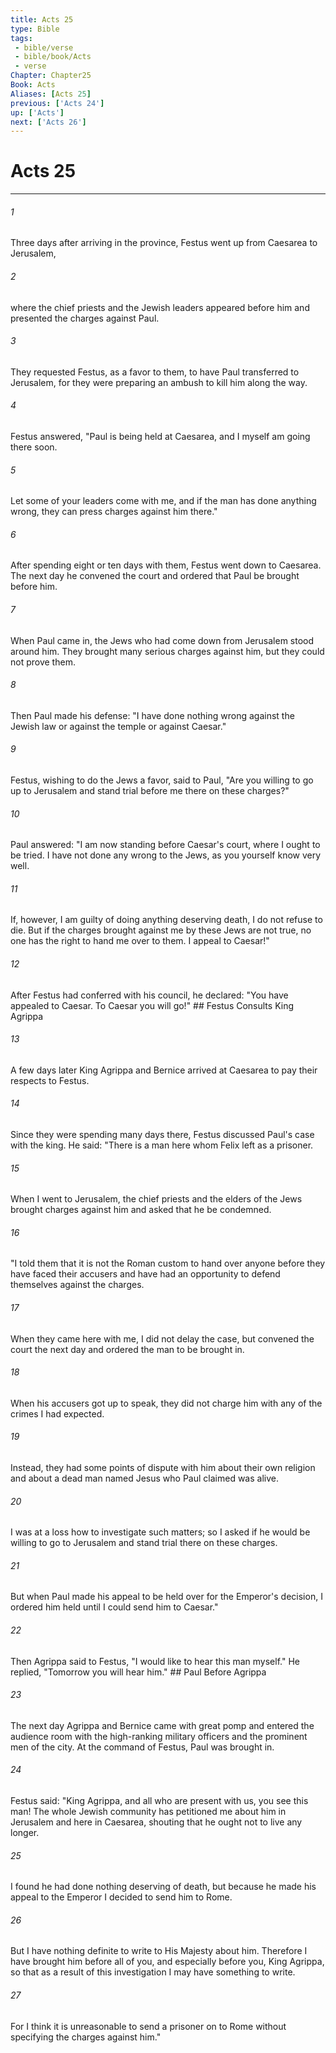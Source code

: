 ```yaml
---
title: Acts 25
type: Bible
tags:
 - bible/verse
 - bible/book/Acts
 - verse
Chapter: Chapter25
Book: Acts
Aliases: [Acts 25]
previous: ['Acts 24']
up: ['Acts']
next: ['Acts 26']
---
```

# Acts 25

***


###### 1 
Three days after arriving in the province, Festus went up from Caesarea to Jerusalem, 

###### 2 
where the chief priests and the Jewish leaders appeared before him and presented the charges against Paul. 

###### 3 
They requested Festus, as a favor to them, to have Paul transferred to Jerusalem, for they were preparing an ambush to kill him along the way. 

###### 4 
Festus answered, "Paul is being held at Caesarea, and I myself am going there soon. 

###### 5 
Let some of your leaders come with me, and if the man has done anything wrong, they can press charges against him there." 

###### 6 
After spending eight or ten days with them, Festus went down to Caesarea. The next day he convened the court and ordered that Paul be brought before him. 

###### 7 
When Paul came in, the Jews who had come down from Jerusalem stood around him. They brought many serious charges against him, but they could not prove them. 

###### 8 
Then Paul made his defense: "I have done nothing wrong against the Jewish law or against the temple or against Caesar." 

###### 9 
Festus, wishing to do the Jews a favor, said to Paul, "Are you willing to go up to Jerusalem and stand trial before me there on these charges?" 

###### 10 
Paul answered: "I am now standing before Caesar's court, where I ought to be tried. I have not done any wrong to the Jews, as you yourself know very well. 

###### 11 
If, however, I am guilty of doing anything deserving death, I do not refuse to die. But if the charges brought against me by these Jews are not true, no one has the right to hand me over to them. I appeal to Caesar!" 

###### 12 
After Festus had conferred with his council, he declared: "You have appealed to Caesar. To Caesar you will go!" ## Festus Consults King Agrippa 

###### 13 
A few days later King Agrippa and Bernice arrived at Caesarea to pay their respects to Festus. 

###### 14 
Since they were spending many days there, Festus discussed Paul's case with the king. He said: "There is a man here whom Felix left as a prisoner. 

###### 15 
When I went to Jerusalem, the chief priests and the elders of the Jews brought charges against him and asked that he be condemned. 

###### 16 
"I told them that it is not the Roman custom to hand over anyone before they have faced their accusers and have had an opportunity to defend themselves against the charges. 

###### 17 
When they came here with me, I did not delay the case, but convened the court the next day and ordered the man to be brought in. 

###### 18 
When his accusers got up to speak, they did not charge him with any of the crimes I had expected. 

###### 19 
Instead, they had some points of dispute with him about their own religion and about a dead man named Jesus who Paul claimed was alive. 

###### 20 
I was at a loss how to investigate such matters; so I asked if he would be willing to go to Jerusalem and stand trial there on these charges. 

###### 21 
But when Paul made his appeal to be held over for the Emperor's decision, I ordered him held until I could send him to Caesar." 

###### 22 
Then Agrippa said to Festus, "I would like to hear this man myself." He replied, "Tomorrow you will hear him." ## Paul Before Agrippa 

###### 23 
The next day Agrippa and Bernice came with great pomp and entered the audience room with the high-ranking military officers and the prominent men of the city. At the command of Festus, Paul was brought in. 

###### 24 
Festus said: "King Agrippa, and all who are present with us, you see this man! The whole Jewish community has petitioned me about him in Jerusalem and here in Caesarea, shouting that he ought not to live any longer. 

###### 25 
I found he had done nothing deserving of death, but because he made his appeal to the Emperor I decided to send him to Rome. 

###### 26 
But I have nothing definite to write to His Majesty about him. Therefore I have brought him before all of you, and especially before you, King Agrippa, so that as a result of this investigation I may have something to write. 

###### 27 
For I think it is unreasonable to send a prisoner on to Rome without specifying the charges against him." 
